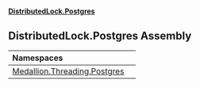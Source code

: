 #### [DistributedLock.Postgres](README.md 'README')

## DistributedLock.Postgres Assembly

| Namespaces | |
| :--- | :--- |
| [Medallion.Threading.Postgres](Medallion.Threading.Postgres.md 'Medallion.Threading.Postgres') | |
